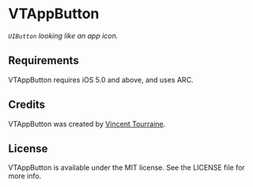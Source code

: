 # VTAppButton

_`UIButton` looking like an app icon._


## Requirements

VTAppButton requires iOS 5.0 and above, and uses ARC.


## Credits

VTAppButton was created by [Vincent Tourraine](http://www.vtourraine.net).


## License

VTAppButton is available under the MIT license. See the LICENSE file for more info.
